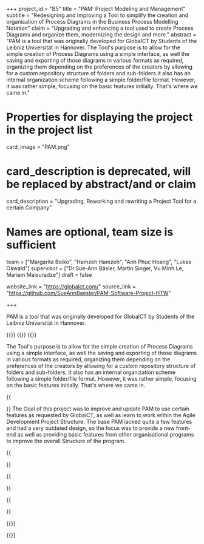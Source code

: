 +++
project_id = "B5"
title = "PAM: Project Modeling and Management"
subtitle = "Redesigning and Improving a Tool to simplify the creation and organisation of Process Diagrams in the Business Process Modelling Notation"
claim = "Upgrading and enhancing a tool used to create Process Diagrams and organize them, modernizing the design and more."
abstract = "PAM is a tool that was originally developed for GlobalCT by Students of the Leibniz Universität in Hannover. The Tool's purpose is to allow for the simple creation of Process Diagrams using a simple interface, as well the saving and exporting of those diagrams in various formats as required, organizing them depending on the preferences of the creators by allowing for a custom repository structure of folders and sub-folders.It also has an internal organization scheme following a simple folder/file format. However, it was rather simple, focusing on the basic features initially. That's where we came in."

# Properties for displaying the project in the project list
card_image = "PAM.png"
# card_description is deprecated, will be replaced by abstract/and or claim
card_description = "Upgrading, Reworking and rewriting a Project Tool for a certain Company" 
# Names are optional, team size is sufficient
team = ["Margarita Boiko", "Hamzeh Hamzeh", "Anh Phuc Hoang", "Lukas Oswald"]
supervisor = ["Dr.Sue-Ann Bäsler, Martin Singer, Vu Minh Le, Mariam Maisuradze"]
draft = false

website_link = "https://globalct.com/"
source_link = "https://github.com/SueAnnBaesler/PAM-Software-Project-HTW"

+++

PAM is a tool that was originally developed for GlobalCT by Students of the Leibniz Universität in Hannover.

{{<gallery>}}
{{<image image="pam.png" name="OG Pam">}}
{{</gallery>}}

The Tool's purpose is to allow for the simple creation of Process Diagrams using a simple interface, as well the saving and exporting of those diagrams in various formats as required, organizing them depending on the preferences of the creators by allowing for a custom repository structure of folders and sub-folders.
It also has an internal organization scheme following a simple folder/file format. However, it was rather simple, focusing on the basic features initially. That's where we came in.

{{<section title="Our Goal">}}
The Goal of this project was to improve and update PAM to use certain features as requested by GlobalCT, as well as learn to work within the Agile Development Project Structure. 
The base PAM lacked quite a few features and had a very outdated design, so the focus was to provide a new front-end as well as providing basic features from other organisational programs to improve the overall Structure of the program.

{{</section>}}


{{<section title="The team">}}

{{</section>}} 

{{<gallery>}}

{{</gallery>}}

